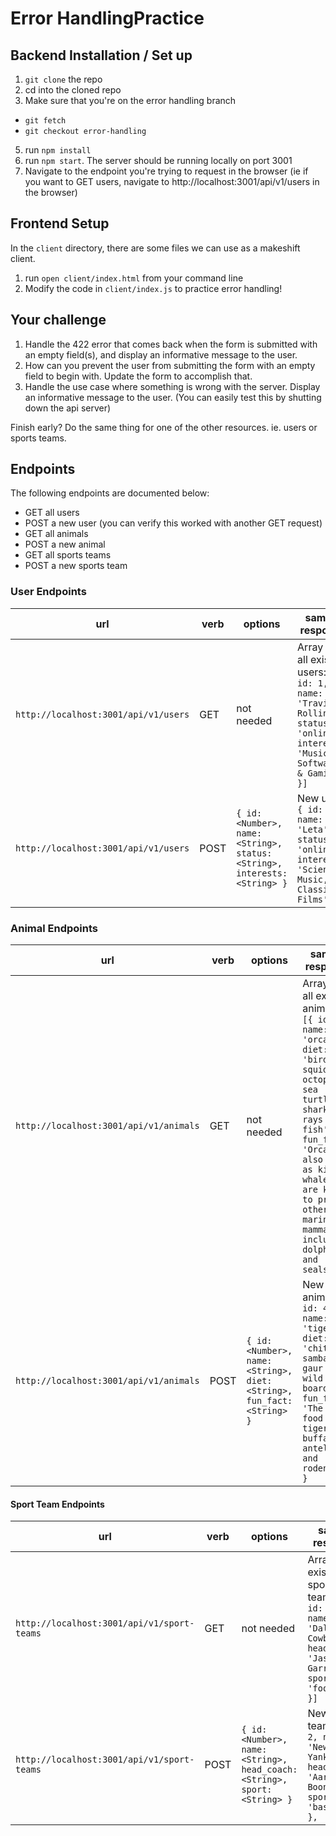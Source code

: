 # Error HandlingPractice

## Backend Installation / Set up

1. `git clone` the repo
2. cd into the cloned repo
3. Make sure that you're on the error handling branch
  * `git fetch`
  * `git checkout error-handling`
5. run `npm install`
6. run `npm start`. The server should be running locally on port 3001
7. Navigate to the endpoint you're trying to request in the browser (ie if you want to GET users, navigate to http://localhost:3001/api/v1/users in the browser)


## Frontend Setup

In the `client` directory, there are some files we can use as a makeshift client.

1. run `open client/index.html` from your command line
2. Modify the code in `client/index.js` to practice error handling!

## Your challenge

1. Handle the 422 error that comes back when the form is submitted with an empty field(s), and display an informative message to the user.
2. How can you prevent the user from submitting the form with an empty field to begin with. Update the form to accomplish that.
3. Handle the use case where something is wrong with the server. Display an informative message to the user. (You can easily test this by shutting down the api server)

Finish early? Do the same thing for one of the other resources. ie. users or sports teams.

## Endpoints

The following endpoints are documented below:

- GET all users
- POST a new user (you can verify this worked with another GET request)
- GET all animals
- POST a new animal
- GET all sports teams
- POST a new sports team

### User Endpoints

| url | verb | options | sample response |
| ----|------|---------|---------------- |
| `http://localhost:3001/api/v1/users` | GET | not needed | Array of all existing users: `[{ id: 1, name: 'Travis Rollins', status: 'online', interests: 'Music, Software, & Gaming' }]` |
| `http://localhost:3001/api/v1/users` | POST | `{ id: <Number>, name: <String>, status: <String>, interests: <String> }` | New user: `{ id: 1, name: 'Leta', status: 'online', interests: 'Science, Music, & Classic Films' }` |


### Animal Endpoints

| url | verb | options | sample response |
| ----|------|---------|---------------- |
| `http://localhost:3001/api/v1/animals` | GET | not needed | Array of all existing animals: `[{ id: 3, name: 'orcas', diet: 'birds, squid, octopuses, sea turtles, sharks, rays & fish', fun_fact: 'Orcas, also known as killer whales, are known to prey on other marine mammals, including dolphins and seals.' }]` |
| `http://localhost:3001/api/v1/animals` | POST | `{ id: <Number>, name: <String>, diet: <String>, fun_fact: <String> }` | New animal: `{ id: 4, name: 'tigers', diet: 'chital, sambar, gaur & wild board', fun_fact: 'The main food of tigers are buffalos, antelopes, and rodents.' }` |

#### Sport Team Endpoints

| url | verb | options | sample response |
| ----|------|---------|---------------- |
| `http://localhost:3001/api/v1/sport-teams` | GET | not needed | Array of all existing sport teams: `[{ id: 1, name: 'Dallas Cowboys', head_coach: 'Jason Garrett', sport: 'football' }]` |
| `http://localhost:3001/api/v1/sport-teams` | POST | `{ id: <Number>, name: <String>, head_coach: <String>, sport: <String> }` | New sport team: `{ id: 2, name: 'New York Yankees', head_coach: 'Aaron Boone', sport: 'baseball' },` |
